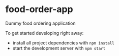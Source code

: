 # food-order-app
Dummy food ordering application

To get started developing right away:

* install all project dependencies with `npm install`
* start the development server with `npm start`
